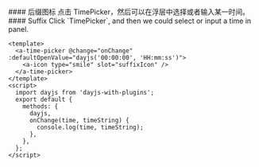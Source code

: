 <cn>
#### 后缀图标
点击 TimePicker，然后可以在浮层中选择或者输入某一时间。
</cn>

<us>
#### Suffix
Click `TimePicker`, and then we could select or input a time in panel.
</us>

```tpl
<template>
  <a-time-picker @change="onChange" :defaultOpenValue="dayjs('00:00:00', 'HH:mm:ss')">
    <a-icon type="smile" slot="suffixIcon" />
  </a-time-picker>
</template>
<script>
  import dayjs from 'dayjs-with-plugins';
  export default {
    methods: {
      dayjs,
      onChange(time, timeString) {
        console.log(time, timeString);
      },
    },
  };
</script>
```
